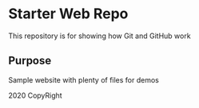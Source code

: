 # Starter Web Repo

This repository is for showing how Git and GitHub work

## Purpose

Sample website with plenty of files for demos

2020 CopyRight